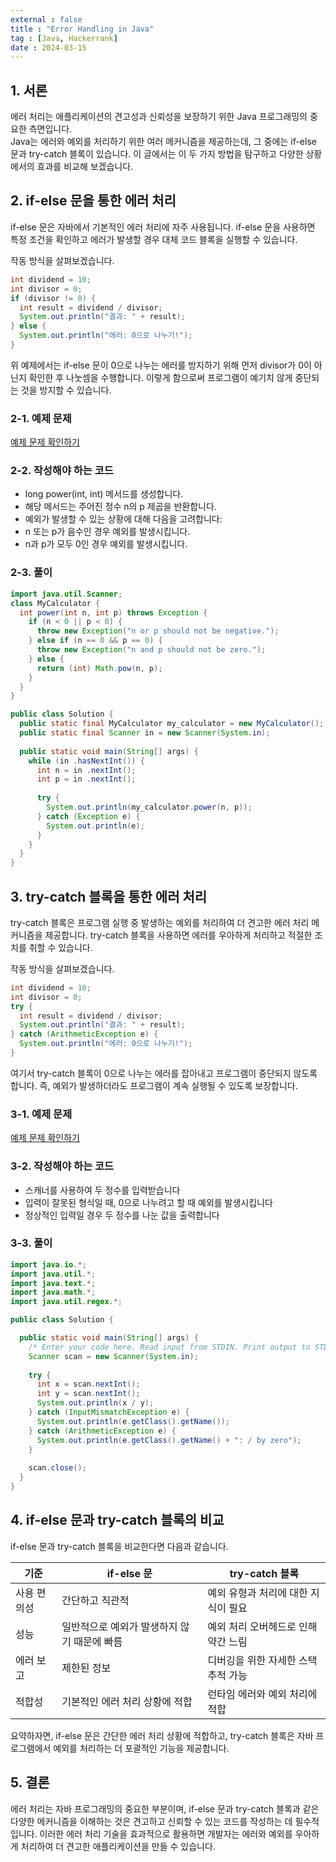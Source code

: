 ```yaml
---
external : false
title : "Error Handling in Java"
tag : [Java, Hackerrank]
date : 2024-03-15
---
```


## 1. 서론

에러 처리는 애플리케이션의 견고성과 신뢰성을 보장하기 위한 Java 프로그래밍의 중요한 측면입니다.  
Java는 에러와 예외를 처리하기 위한 여러 메커니즘을 제공하는데, 그 중에는 if-else 문과 try-catch 블록이 있습니다. 이 글에서는 이 두 가지 방법을 탐구하고 다양한 상황에서의 효과를 비교해 보겠습니다.

## 2. if-else 문을 통한 에러 처리

if-else 문은 자바에서 기본적인 에러 처리에 자주 사용됩니다. if-else 문을 사용하면 특정 조건을 확인하고 에러가 발생할 경우 대체 코드 블록을 실행할 수 있습니다.

작동 방식을 살펴보겠습니다.

```java
int dividend = 10;
int divisor = 0;
if (divisor != 0) {
  int result = dividend / divisor;
  System.out.println("결과: " + result);
} else {
  System.out.println("에러: 0으로 나누기!");
}
```

위 예제에서는 if-else 문이 0으로 나누는 에러를 방지하기 위해 먼저 divisor가 0이 아닌지 확인한 후 나눗셈을 수행합니다. 이렇게 함으로써 프로그램이 예기치 않게 중단되는 것을 방지할 수 있습니다.

### 2-1. 예제 문제

[예제 문제 확인하기](https://www.hackerrank.com/challenges/java-exception-handling/problem?isFullScreen=true)

### 2-2. 작성해야 하는 코드

- long power(int, int) 메서드를 생성합니다.
- 해당 메서드는 주어진 정수 n의 p 제곱을 반환합니다.
- 예외가 발생할 수 있는 상황에 대해 다음을 고려합니다:
- n 또는 p가 음수인 경우 예외를 발생시킵니다.
- n과 p가 모두 0인 경우 예외를 발생시킵니다.

### 2-3. 풀이

```java
import java.util.Scanner;
class MyCalculator {
  int power(int n, int p) throws Exception {
    if (n < 0 || p < 0) {
      throw new Exception("n or p should not be negative.");
    } else if (n == 0 && p == 0) {
      throw new Exception("n and p should not be zero.");
    } else {
      return (int) Math.pow(n, p);
    }
  }
}

public class Solution {
  public static final MyCalculator my_calculator = new MyCalculator();
  public static final Scanner in = new Scanner(System.in);
  
  public static void main(String[] args) {
    while (in .hasNextInt()) {
      int n = in .nextInt();
      int p = in .nextInt();
      
      try {
        System.out.println(my_calculator.power(n, p));
      } catch (Exception e) {
        System.out.println(e);
      }
    }
  }
}
```

## 3. try-catch 블록을 통한 에러 처리

try-catch 블록은 프로그램 실행 중 발생하는 예외를 처리하여 더 견고한 에러 처리 메커니즘을 제공합니다. try-catch 블록을 사용하면 에러를 우아하게 처리하고 적절한 조치를 취할 수 있습니다.

작동 방식을 살펴보겠습니다.

```java
int dividend = 10;
int divisor = 0;
try {
  int result = dividend / divisor;
  System.out.println("결과: " + result);
} catch (ArithmeticException e) {
  System.out.println("에러: 0으로 나누기!");
}
```

여기서 try-catch 블록이 0으로 나누는 에러를 잡아내고 프로그램이 중단되지 않도록 합니다. 즉, 예외가 발생하더라도 프로그램이 계속 실행될 수 있도록 보장합니다.

### 3-1. 예제 문제

[예제 문제 확인하기](https://www.hackerrank.com/challenges/java-exception-handling-try-catch/problem?isFullScreen=true)

### 3-2. 작성해야 하는 코드

- 스캐너를 사용하여 두 정수를 입력받습니다
- 입력이 잘못된 형식일 때, 0으로 나누려고 할 때 예외를 발생시킵니다
- 정상적인 입력일 경우 두 정수를 나눈 값을 출력합니다

### 3-3. 풀이

```java
import java.io.*;
import java.util.*;
import java.text.*;
import java.math.*;
import java.util.regex.*;

public class Solution {

  public static void main(String[] args) {
    /* Enter your code here. Read input from STDIN. Print output to STDOUT. Your class should be named Solution. */
    Scanner scan = new Scanner(System.in);
    
    try {
      int x = scan.nextInt();
      int y = scan.nextInt();
      System.out.println(x / y);
    } catch (InputMismatchException e) {
      System.out.println(e.getClass().getName());
    } catch (ArithmeticException e) {
      System.out.println(e.getClass().getName() + ": / by zero");
    }
    
    scan.close();
  }
}
```

## 4. if-else 문과 try-catch 블록의 비교

if-else 문과 try-catch 블록을 비교한다면 다음과 같습니다.

| 기준             | if-else 문                                          | try-catch 블록                                       |
|-------------------|-----------------------------------------------------|------------------------------------------------------|
| 사용 편의성       | 간단하고 직관적                                    | 예외 유형과 처리에 대한 지식이 필요                   |
| 성능              | 일반적으로 예외가 발생하지 않기 때문에 빠름        | 예외 처리 오버헤드로 인해 약간 느림                |
| 에러 보고         | 제한된 정보                                        | 디버깅을 위한 자세한 스택 추적 가능                 |
| 적합성            | 기본적인 에러 처리 상황에 적합                     | 런타임 에러와 예외 처리에 적합                      |

요약하자면, if-else 문은 간단한 에러 처리 상황에 적합하고, try-catch 블록은 자바 프로그램에서 예외를 처리하는 더 포괄적인 기능을 제공합니다.

## 5. 결론

에러 처리는 자바 프로그래밍의 중요한 부분이며, if-else 문과 try-catch 블록과 같은 다양한 메커니즘을 이해하는 것은 견고하고 신뢰할 수 있는 코드를 작성하는 데 필수적입니다. 이러한 에러 처리 기술을 효과적으로 활용하면 개발자는 에러와 예외를 우아하게 처리하여 더 견고한 애플리케이션을 만들 수 있습니다.
